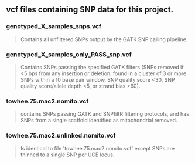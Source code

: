 ## vcf files containing SNP data for this project.

### genotyped_X_samples_snps.vcf
> Contains all unfiltered SNPs output by the GATK SNP calling pipeline. 

### genotyped_X_samples_only_PASS_snp.vcf
> Contains SNPs passing the specified GATK filters (SNPs removed if <5 bps from any insertion or deletion, found in a cluster of 3 or more SNPs within a 10 base pair window, SNP quality score <30, SNP quality score/allele depth <5, or strand bias >60).
### towhee.75.mac2.nomito.vcf
> contains SNPs passing GATK and SNPfiltR filtering protocols, and has SNPs from a single scaffold identified as mitochondrial removed.

### towhee.75.mac2.unlinked.nomito.vcf
> Is identical to file 'towhee.75.mac2.nomito.vcf' except SNPs are thinned to a single SNP per UCE locus.
